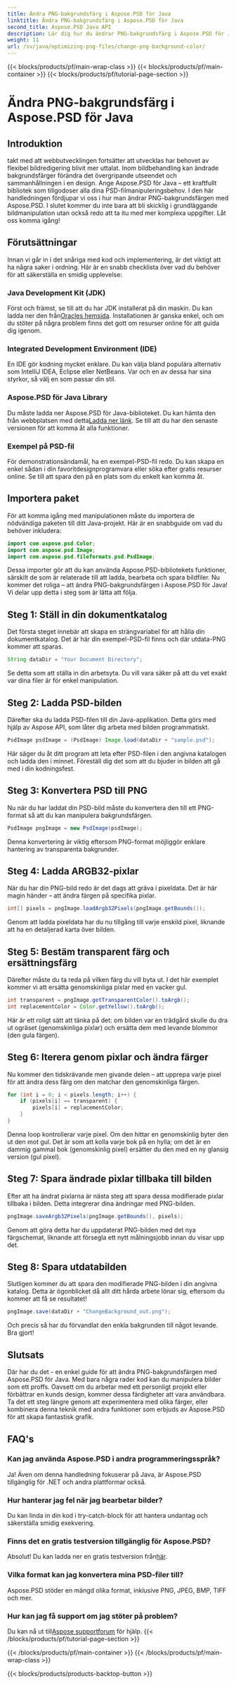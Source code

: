 ```yaml
---
title: Ändra PNG-bakgrundsfärg i Aspose.PSD för Java
linktitle: Ändra PNG-bakgrundsfärg i Aspose.PSD för Java
second_title: Aspose.PSD Java API
description: Lär dig hur du ändrar PNG-bakgrundsfärg i Aspose.PSD för Java med denna steg-för-steg-guide. Enkla instruktioner och praktiska exempel ingår.
weight: 11
url: /sv/java/optimizing-png-files/change-png-background-color/
---
```


{{< blocks/products/pf/main-wrap-class >}}
{{< blocks/products/pf/main-container >}}
{{< blocks/products/pf/tutorial-page-section >}}

# Ändra PNG-bakgrundsfärg i Aspose.PSD för Java

## Introduktion
takt med att webbutvecklingen fortsätter att utvecklas har behovet av flexibel bildredigering blivit mer uttalat. Inom bildbehandling kan ändrade bakgrundsfärger förändra det övergripande utseendet och sammanhållningen i en design. Ange Aspose.PSD för Java – ett kraftfullt bibliotek som tillgodoser alla dina PSD-filmanipuleringsbehov. I den här handledningen fördjupar vi oss i hur man ändrar PNG-bakgrundsfärgen med Aspose.PSD. I slutet kommer du inte bara att bli skicklig i grundläggande bildmanipulation utan också redo att ta itu med mer komplexa uppgifter. Låt oss komma igång!
## Förutsättningar
Innan vi går in i det snåriga med kod och implementering, är det viktigt att ha några saker i ordning. Här är en snabb checklista över vad du behöver för att säkerställa en smidig upplevelse:
### Java Development Kit (JDK)
 Först och främst, se till att du har JDK installerat på din maskin. Du kan ladda ner den från[Oracles hemsida](https://www.oracle.com/java/technologies/javase-downloads.html). Installationen är ganska enkel, och om du stöter på några problem finns det gott om resurser online för att guida dig igenom.
### Integrated Development Environment (IDE)
En IDE gör kodning mycket enklare. Du kan välja bland populära alternativ som IntelliJ IDEA, Eclipse eller NetBeans. Var och en av dessa har sina styrkor, så välj en som passar din stil.
### Aspose.PSD för Java Library
 Du måste ladda ner Aspose.PSD för Java-biblioteket. Du kan hämta den från webbplatsen med detta[Ladda ner länk](https://releases.aspose.com/psd/java/). Se till att du har den senaste versionen för att komma åt alla funktioner.
### Exempel på PSD-fil
För demonstrationsändamål, ha en exempel-PSD-fil redo. Du kan skapa en enkel sådan i din favoritdesignprogramvara eller söka efter gratis resurser online. Se till att spara den på en plats som du enkelt kan komma åt.
## Importera paket
För att komma igång med manipulationen måste du importera de nödvändiga paketen till ditt Java-projekt. Här är en snabbguide om vad du behöver inkludera:
```java
import com.aspose.psd.Color;
import com.aspose.psd.Image;
import com.aspose.psd.fileformats.psd.PsdImage;
```
Dessa importer gör att du kan använda Aspose.PSD-bibliotekets funktioner, särskilt de som är relaterade till att ladda, bearbeta och spara bildfiler.
Nu kommer det roliga – att ändra PNG-bakgrundsfärgen i Aspose.PSD för Java! Vi delar upp detta i steg som är lätta att följa.
## Steg 1: Ställ in din dokumentkatalog
Det första steget innebär att skapa en strängvariabel för att hålla din dokumentkatalog. Det är här din exempel-PSD-fil finns och där utdata-PNG kommer att sparas.
```java
String dataDir = "Your Document Directory";
```
Se detta som att ställa in din arbetsyta. Du vill vara säker på att du vet exakt var dina filer är för enkel manipulation.
## Steg 2: Ladda PSD-bilden
Därefter ska du ladda PSD-filen till din Java-applikation. Detta görs med hjälp av Aspose API, som låter dig arbeta med bilden programmatiskt.
```java
PsdImage psdImage = (PsdImage) Image.load(dataDir + "sample.psd");
```
Här säger du åt ditt program att leta efter PSD-filen i den angivna katalogen och ladda den i minnet. Föreställ dig det som att du bjuder in bilden att gå med i din kodningsfest.
## Steg 3: Konvertera PSD till PNG
Nu när du har laddat din PSD-bild måste du konvertera den till ett PNG-format så att du kan manipulera bakgrundsfärgen.
```java
PsdImage pngImage = new PsdImage(psdImage);
```
Denna konvertering är viktig eftersom PNG-format möjliggör enklare hantering av transparenta bakgrunder.
## Steg 4: Ladda ARGB32-pixlar
När du har din PNG-bild redo är det dags att gräva i pixeldata. Det är här magin händer – att ändra färgen på specifika pixlar.
```java
int[] pixels = pngImage.loadArgb32Pixels(pngImage.getBounds());
```
Genom att ladda pixeldata har du nu tillgång till varje enskild pixel, liknande att ha en detaljerad karta över bilden.
## Steg 5: Bestäm transparent färg och ersättningsfärg
Därefter måste du ta reda på vilken färg du vill byta ut. I det här exemplet kommer vi att ersätta genomskinliga pixlar med en vacker gul.
```java
int transparent = pngImage.getTransparentColor().toArgb();
int replacementColor = Color.getYellow().toArgb();
```
Här är ett roligt sätt att tänka på det: om bilden var en trädgård skulle du dra ut ogräset (genomskinliga pixlar) och ersätta dem med levande blommor (den gula färgen).
## Steg 6: Iterera genom pixlar och ändra färger
Nu kommer den tidskrävande men givande delen – att upprepa varje pixel för att ändra dess färg om den matchar den genomskinliga färgen.
```java
for (int i = 0; i < pixels.length; i++) {
    if (pixels[i] == transparent) {
        pixels[i] = replacementColor;
    }
}
```
Denna loop kontrollerar varje pixel. Om den hittar en genomskinlig byter den ut den mot gul. Det är som att kolla varje bok på en hylla; om det är en dammig gammal bok (genomskinlig pixel) ersätter du den med en ny glansig version (gul pixel).
## Steg 7: Spara ändrade pixlar tillbaka till bilden
Efter att ha ändrat pixlarna är nästa steg att spara dessa modifierade pixlar tillbaka i bilden. Detta integrerar dina ändringar med PNG-bilden.
```java
pngImage.saveArgb32Pixels(pngImage.getBounds(), pixels);
```
Genom att göra detta har du uppdaterat PNG-bilden med det nya färgschemat, liknande att försegla ett nytt målningsjobb innan du visar upp det.
## Steg 8: Spara utdatabilden
Slutligen kommer du att spara den modifierade PNG-bilden i din angivna katalog. Detta är ögonblicket då allt ditt hårda arbete lönar sig, eftersom du kommer att få se resultatet!
```java
pngImage.save(dataDir + "ChangeBackground_out.png");
```
Och precis så har du förvandlat den enkla bakgrunden till något levande. Bra gjort!
## Slutsats
Där har du det - en enkel guide för att ändra PNG-bakgrundsfärgen med Aspose.PSD för Java. Med bara några rader kod kan du manipulera bilder som ett proffs. Oavsett om du arbetar med ett personligt projekt eller förbättrar en kunds design, kommer dessa färdigheter att vara användbara. Ta det ett steg längre genom att experimentera med olika färger, eller kombinera denna teknik med andra funktioner som erbjuds av Aspose.PSD för att skapa fantastisk grafik.
## FAQ's
### Kan jag använda Aspose.PSD i andra programmeringsspråk?  
Ja! Även om denna handledning fokuserar på Java, är Aspose.PSD tillgänglig för .NET och andra plattformar också.
### Hur hanterar jag fel när jag bearbetar bilder?  
Du kan linda in din kod i try-catch-block för att hantera undantag och säkerställa smidig exekvering.
### Finns det en gratis testversion tillgänglig för Aspose.PSD?  
 Absolut! Du kan ladda ner en gratis testversion från[här](https://releases.aspose.com/).
### Vilka format kan jag konvertera mina PSD-filer till?  
Aspose.PSD stöder en mängd olika format, inklusive PNG, JPEG, BMP, TIFF och mer.
### Hur kan jag få support om jag stöter på problem?  
 Du kan nå ut till[Aspose supportforum](https://forum.aspose.com/c/psd/34) för hjälp.
{{< /blocks/products/pf/tutorial-page-section >}}

{{< /blocks/products/pf/main-container >}}
{{< /blocks/products/pf/main-wrap-class >}}

{{< blocks/products/products-backtop-button >}}
